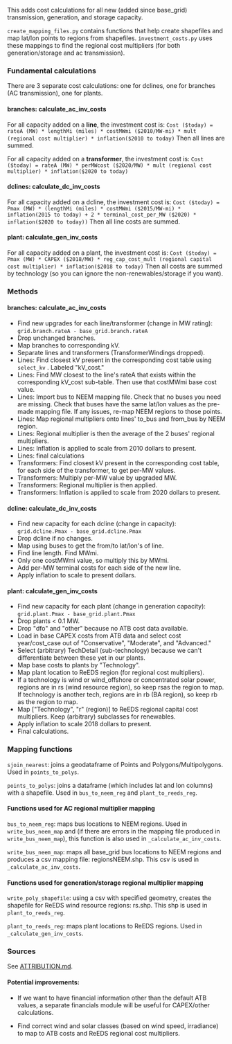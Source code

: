 This adds cost calculations for all new (added since base_grid) transmission, generation, and storage capacity.

`create_mapping_files.py` contains functions that help create shapefiles and map lat/lon points to regions from shapefiles. 
`investment_costs.py` uses these mappings to find the regional cost multipliers (for both generation/storage and ac transmission).

### Fundamental calculations
There are 3 separate cost calculations: one for dclines, one for branches (AC transmission), one for plants.

#### branches: calculate_ac_inv_costs

For all capacity added on a **line**, the investment cost is:
`Cost ($today) = rateA (MW) * lengthMi (miles) * costMWmi ($2010/MW-mi) * mult (regional cost multiplier) * inflation($2010 to today)`
Then all lines are summed.

For all capacity added on a **transformer**, the investment cost is:
`Cost ($today) = rateA (MW) * perMWcost ($2020/MW) * mult (regional cost multiplier) * inflation($2020 to today)`

#### dclines: calculate_dc_inv_costs

For all capacity added on a dcline, the investment cost is:
`Cost ($today) = Pmax (MW) * (lengthMi (miles) * costMWmi ($2015/MW-mi) * inflation(2015 to today) + 2 * terminal_cost_per_MW ($2020) * inflation($2020 to today))`
Then all line costs are summed.

#### plant: calculate_gen_inv_costs

For all capacity added on a plant, the investment cost is:
`Cost ($today) = Pmax (MW) * CAPEX ($2018/MW) * reg_cap_cost_mult (regional capital cost multiplier) * inflation($2018 to today)`
Then all costs are summed by technology (so you can ignore the non-renewables/storage if you want).


### Methods

#### branches: calculate_ac_inv_costs

- Find new upgrades for each line/transformer (change in MW rating): `grid.branch.rateA - base_grid.branch.rateA`
- Drop unchanged branches.
- Map branches to corresponding kV.
- Separate lines and transformers (TransformerWindings dropped).
- Lines: Find closest kV present in the corresponding cost table using `select_kv` . Labeled "kV_cost." 
- Lines: Find MW closest to the line's rateA that exists within the corresponding kV_cost sub-table. Then use that costMWmi base cost value.
- Lines: Import bus to NEEM mapping file. Check that no buses you need are missing. Check that buses have the same lat/lon values as the pre-made mapping file. If any issues, re-map NEEM regions to those points.
- Lines: Map regional multipliers onto lines' to_bus and from_bus by NEEM region.
- Lines: Regional multiplier is then the average of the 2 buses' regional multipliers.
- Lines: Inflation is applied to scale from 2010 dollars to present.
- Lines: final calculations
- Transformers: Find closest kV present in the corresponding cost table, for each side of the transformer, to get per-MW values.
- Transformers: Multiply per-MW value by upgraded MW.
- Transformers: Regional multiplier is then applied.
- Transformers: Inflation is applied to scale from 2020 dollars to present.

#### dcline: calculate_dc_inv_costs

- Find new capacity for each dcline (change in capacity): `grid.dcline.Pmax - base_grid.dcline.Pmax`
- Drop dcline if no changes.
- Map using buses to get the from/to lat/lon's of line.
- Find line length. Find MWmi.
- Only one costMWmi value, so multiply this by MWmi.
- Add per-MW terminal costs for each side of the new line.
- Apply inflation to scale to present dollars.

#### plant: calculate_gen_inv_costs

- Find new capacity for each plant (change in generation capacity): `grid.plant.Pmax - base_grid.plant.Pmax`
- Drop plants < 0.1 MW.
- Drop "dfo" and "other" because no ATB cost data available.
- Load in base CAPEX costs from ATB data and select cost year/cost_case out of "Conservative", "Moderate", and "Advanced."
- Select (arbitrary) TechDetail (sub-technology) because we can't differentiate between these yet in our plants.
- Map base costs to plants by "Technology".
- Map plant location to ReEDS region (for regional cost multipliers).
- If a technology is wind or wind_offshore or concentrated solar power, regions are in rs (wind resource region), so keep rsas the region to map. If technology is another tech, regions are in rb (BA region), so keep rb as the region to map.
- Map ["Technology", "r" (region)] to ReEDS regional capital cost multipliers. Keep (arbitrary) subclasses for renewables.
- Apply inflation to scale 2018 dollars to present.
- Final calculations.


### Mapping functions

`sjoin_nearest`: joins a geodataframe of Points and Polygons/Multipolygons. Used in `points_to_polys`.

`points_to_polys`: joins a dataframe (which includes lat and lon columns) with a shapefile. Used in `bus_to_neem_reg` and `plant_to_reeds_reg`.

#### Functions used for AC regional multiplier mapping

`bus_to_neem_reg`: maps bus locations to NEEM regions. Used in `write_bus_neem_map` and (if there are errors in the mapping file produced in `write_bus_neem_map`), this function is also used in `_calculate_ac_inv_costs`.

`write_bus_neem_map`: maps all base_grid bus locations to NEEM regions and produces a csv mapping file: regionsNEEM.shp. This csv is used in `_calculate_ac_inv_costs`.


#### Functions used for generation/storage regional multiplier mapping

`write_poly_shapefile`: using a csv with specified geometry, creates the shapefile for ReEDS wind resource regions: rs.shp. This shp is used in `plant_to_reeds_reg`.

`plant_to_reeds_reg`: maps plant locations to ReEDS regions. Used in `_calculate_gen_inv_costs`.


### Sources

See [ATTRIBUTION.md](../../../ATTRIBUTION.md).

#### Potential improvements:

- If we want to have financial information other than the default ATB values, a separate financials module will be useful for CAPEX/other calculations.

- Find correct wind and solar classes (based on wind speed, irradiance) to map to ATB costs and ReEDS regional cost multipliers.
